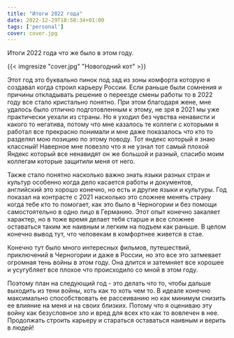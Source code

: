 ```yaml
---
title: "Итоги 2022 года"
date: 2022-12-29T18:58:34+01:00
tags: ['personal']
cover: cover.jpg
---
```


Итоги 2022 года что же было в этом году.

<!--more-->
{{< imgresize "cover.jpg" "Новогодний кот" >}} 

Этот год это буквально пинок под зад из зоны комфорта которую я создавал когда строил карьеру России. Если раньше были сомнения и причины откладывать решение о переезде смены работы то в 2022 году все стало кристально понятно. При этом благодаря жене, мне удалось было отлично подготовленным к этому, не зря в 2021 мы уже практически уехали из страны. Но я уходил без чувства ненависти и какого то негатива, потому что мне казалось те коллеги с которыми я работал все прекрасно понимали и мне даже показалось что кто то  разделял мою позицию по этому поводу. Тот яндекс который я знаю классный! Наверное мне повезло что я не узнал тот самый плохой Яндекс который все ненавидят он же большой и разный, спасибо моим коллегам которые защитили меня от него.

Также стало понятно насколько важно знать языки разных стран и культур особенно когда дело касается работы и документов, английский это хорошо конечно, но есть и другие языки и культуры. Год показал на контрасте с 2021 насколько это сложнее менять страну когда тебе кто то помогает, как это  было в Черногории и без помощи самостоятельно в одно лицо в Германию. Этот опыт конечно закаляет характер, но в тоже время делает тебя старше и все сложнее оставаться таким же наивным и легким на подъем как раньше. В целом конечно вывод тут, что человекам в комфортнее живется в стае.

Конечно тут было много интересных фильмов, путешествий, приключений в Черногории и даже в России, но это все это затмевает огромная тень войны в этом году. Она длится и затемняет все хорошее и усугубляет все плохое что происходило со мной в этом году.

Поэтому план на следующий год - это делать что то, чтобы дальше выходить из тени войны, хоть как то хоть чем то. B идеале конечно максимально способствовать ее рассеиванию но как минимум снизить ее влияние на меня и на своих близких. Потому что я оцениваю эту войну как безусловное зло и вред для всех кто как то вовлечен в нее.
Продолжать строить карьеру и стараться оставаться наивным и верить в людей!
